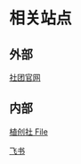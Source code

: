 # 相关站点

## 外部

[社团官网](https://zcs-official.pages.dev/)

## 内部

[植创社 File](https://alist.pvz.moe/)

[飞书](https://zcs-official.feishu.cn/)
